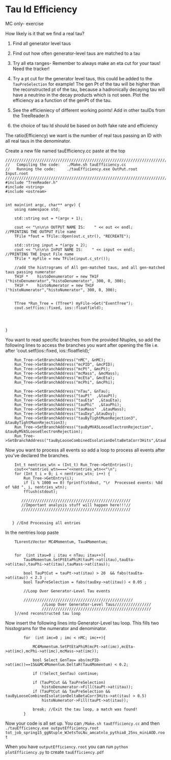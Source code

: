 Tau Id Efficiency
=================

MC only- exercise 


How likely is it that we find a real tau?

1) Find all generator level taus 

2) Find out how often generator-level taus are matched to a tau

3) Try all eta ranges- Remember to always make an eta cut for your taus! Need the tracker!

4) Try a pt cut for the generator level taus, this could be added to the ```TauPreSelection``` for example! The gen Pt of the tau will be higher than the reconstructed pt of the tau, because a hadronically decaying tau will have a neutrino in the decay products which is not seen. Plot the efficiency as a function of the genPt of the tau. 

5) See the efficieniecy of different working points! Add in other tauIDs from the TreeReader.h 

6) the choice of tau Id should be based on *both* fake rate and efficiency



The ratio(Efficiency) we want is the number of real taus passing an ID with all real taus in the denominator. 


Create a new file named tauEfficiency.cc
paste at the top 
```
////////////////////////////////////////////////////////////////////////////////////////////////////////////////////////////////////////
//   Compiling the code:   ./Make.sh tauEfficiency.cc
//   Running the code:     ./tauEfficiency.exe OutPut.root   Input.root
////////////////////////////////////////////////////////////////////////////////////////////////////////////////////////////////////////
#include "TreeReader.h"
#include <string>
#include <ostream>


int main(int argc, char** argv) {
    using namespace std;

    std::string out = *(argv + 1);
    
    cout << "\n\n\n OUTPUT NAME IS:    " << out << endl;     //PRINTING THE OUTPUT File name
    TFile *fout = TFile::Open(out.c_str(), "RECREATE");
    
    std::string input = *(argv + 2);
    cout << "\n\n\n InPUT NAME IS:    " << input << endl;     //PRINTING THE Input File name
    TFile * myFile = new TFile(input.c_str());
 
    //add the histrograms of All gen-matched taus, and all gen-matched taus passing numerator
    TH1F *    histoDenumerator = new TH1F ("histoDenumerator","histoDenumerator", 300, 0, 300);
    TH1F *    histoNumerator = new TH1F ("histoNumerator","histoNumerator", 300, 0, 300);
    
    
    TTree *Run_Tree = (TTree*) myFile->Get("EventTree");
    cout.setf(ios::fixed, ios::floatfield);




}

```

You want to read specific branches from the provided Ntuples, so add the following lines to access the branches you want after opening the file i.e. after 'cout.setf(ios::fixed, ios::floatfield);' 

``` 
    Run_Tree->SetBranchAddress("nMC", &nMC);
    Run_Tree->SetBranchAddress("mcPID", &mcPID);
    Run_Tree->SetBranchAddress("mcPt", &mcPt);
    Run_Tree->SetBranchAddress("mcMass", &mcMass);
    Run_Tree->SetBranchAddress("mcEta", &mcEta);
    Run_Tree->SetBranchAddress("mcPhi", &mcPhi);

    Run_Tree->SetBranchAddress("nTau", &nTau);
    Run_Tree->SetBranchAddress("tauPt"  ,&tauPt);
    Run_Tree->SetBranchAddress("tauEta"  ,&tauEta);
    Run_Tree->SetBranchAddress("tauPhi"  ,&tauPhi);
    Run_Tree->SetBranchAddress("tauMass"  ,&tauMass);
    Run_Tree->SetBranchAddress("tauDxy",&tauDxy);
    Run_Tree->SetBranchAddress("tauByTightMuonRejection3", &tauByTightMuonRejection3);
    Run_Tree->SetBranchAddress("tauByMVA5LooseElectronRejection", &tauByMVA5LooseElectronRejection);
    Run_Tree->SetBranchAddress("tauByLooseCombinedIsolationDeltaBetaCorr3Hits",&tauByLooseCombinedIsolationDeltaBetaCorr3Hits);

```

Now you want to process all events so add a loop to process all events after you've declared the branches. 

```
    Int_t nentries_wtn = (Int_t) Run_Tree->GetEntries();
    cout<<"nentries_wtn===="<<nentries_wtn<<"\n";
    for (Int_t i = 0; i < nentries_wtn; i++) {
        Run_Tree->GetEntry(i);
        if (i % 1000 == 0) fprintf(stdout, "\r  Processed events: %8d of %8d ", i, nentries_wtn);
        fflush(stdout);
 
       ////////////////////////////////////////////////
       //Important analysis stuff will happen here!!!//
       ////////////////////////////////////////////////


   } //End Processing all entries
```

In the nentries loop paste 
```
	TLorentzVector MC4Momentum, Tau4Momentum;


	for  (int itau=0 ; itau < nTau; itau++){
		Tau4Momentum.SetPtEtaPhiM(tauPt->at(itau),tauEta->at(itau),tauPhi->at(itau),tauMass->at(itau));

		bool TauPtCut = tauPt->at(itau) > 20  && fabs(tauEta->at(itau)) < 2.3 ;
		bool TauPreSelection = fabs(tauDxy->at(itau)) < 0.05 ;

		//Loop Over Generator-Level Tau events
	
		////////////////////////////////////////////////
                //Loop Over Generator-Level Taus////////////////
                ////////////////////////////////////////////////
	}//end reconstructed tau loop
```

Now insert the following lines into Generator-Level tau loop. This fills two hisstograms for the numerator and denominator.

```
		for  (int imc=0 ; imc < nMC; imc++){

			MC4Momentum.SetPtEtaPhiM(mcPt->at(imc),mcEta->at(imc),mcPhi->at(imc),mcMass->at(imc));

			bool Select_GenTau= abs(mcPID->at(imc))==15&&MC4Momentum.DeltaR(Tau4Momentum) < 0.2; 

			if (!Select_GenTau) continue;

			if (TauPtCut && TauPreSelection)
				histoDenumerator->Fill(tauPt->at(itau));
			if (TauPtCut && TauPreSelection && tauByLooseCombinedIsolationDeltaBetaCorr3Hits->at(itau) > 0.5)
				histoNumerator->Fill(tauPt->at(itau));

			break; //Exit the tau loop, a match was found!
		}
```

Now your code is all set up. You can ```/Make.sh tauEfficiency.cc``` and then ```./tauEfficiency.exe outputEfficiency.root tot_job_spring15_ggNtuple_WJetsToLNu_amcatnlo_pythia8_25ns_miniAOD.root ``` 

When you have ```outputEfficiency.root``` you can run ```python plotEfficiency.py``` to create ```tauEfficiency.pdf```


